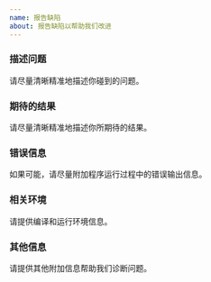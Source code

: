 ```yaml
---
name: 报告缺陷
about: 报告缺陷以帮助我们改进
---
```


### 描述问题

请尽量清晰精准地描述你碰到的问题。

### 期待的结果

请尽量清晰精准地描述你所期待的结果。

### 错误信息

如果可能，请尽量附加程序运行过程中的错误输出信息。

### 相关环境

请提供编译和运行环境信息。

### 其他信息

请提供其他附加信息帮助我们诊断问题。
